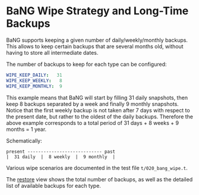 BaNG Wipe Strategy and Long-Time Backups
========================================

BaNG supports keeping a given number of daily/weekly/monthly backups. This allows to keep certain backups that are several months old, without having to store all intermediate dates.

The number of backups to keep for each type can be configured:

```yaml
WIPE_KEEP_DAILY:   31
WIPE_KEEP_WEEKLY:   8
WIPE_KEEP_MONTHLY:  9
```

This example means that BaNG will start by filling 31 daily snapshots, then keep 8 backups separated by a week and finally 9 monthly snapshots. Notice that the first weekly backup is not taken after 7 days with respect to the present date, but rather to the oldest of the daily backups. Therefore the above example corresponds to a total period of 31 days + 8 weeks + 9 months = 1 year.

Schematically:

    present ---------------------------- past
    |  31 daily  |  8 weekly  |  9 monthly  |

Various wipe scenarios are documented in the test file `t/020_bang_wipe.t`.

The [restore](/restore) view shows the total number of backups, as well as the detailed list of available backups for each type.
